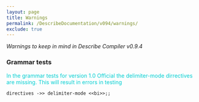 ```yaml
---
layout: page
title: Warnings
permalink: /DescribeDocumentation/v094/warnings/
exclude: true
---
```

_Warnings to keep in mind in Describe Compiler v0.9.4_

### Grammar tests

<span style="color:#00CED1">In the grammar tests for version 1.0 Official the delimiter-mode dirrectives are missing.
This will result in errors in testing</span>

```
directives ->> delimiter-mode <<bi>>;;
```
